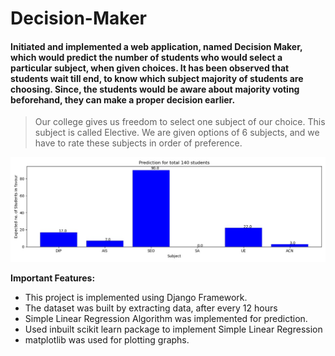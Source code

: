 # Decision-Maker
#### Initiated and implemented a web application, named Decision Maker, which would predict the number of students who would select a particular subject, when given choices. It has been observed that students wait till end, to know which subject majority of students are choosing. Since, the students would be aware about majority voting beforehand, they can make a proper decision earlier.

> Our college gives us freedom to select one subject of our choice. This subject is called Elective. We are given options of 6 subjects, and we have to rate these subjects in order of preference. 

![Analysis](https://github.com/rkasale28/Decision-Maker/blob/master/static/images/fp/analysis.jpg)

**Important Features:**
* This project is implemented using Django Framework.
* The dataset was built by extracting data, after every 12 hours
* Simple Linear Regression Algorithm was implemented for prediction.
* Used inbuilt scikit learn package to implement Simple Linear Regression
* matplotlib was used for plotting graphs.
